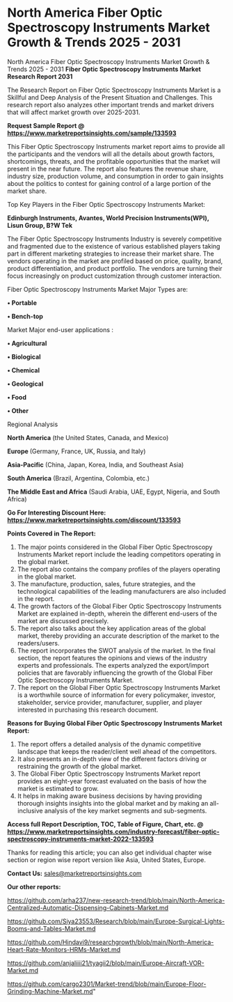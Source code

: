 # North America Fiber Optic Spectroscopy Instruments Market Growth & Trends 2025 - 2031
North America Fiber Optic Spectroscopy Instruments Market Growth & Trends 2025 - 2031
<strong>Fiber Optic Spectroscopy Instruments Market Research Report 2031</strong>

The Research Report on Fiber Optic Spectroscopy Instruments Market is a Skillful and Deep Analysis of the Present Situation and Challenges. This research report also analyzes other important trends and market drivers that will affect market growth over 2025-2031.

<strong>Request Sample Report @ <a href=https://www.marketreportsinsights.com/sample/133593>https://www.marketreportsinsights.com/sample/133593</a></strong>

This Fiber Optic Spectroscopy Instruments market report aims to provide all the participants and the vendors will all the details about growth factors, shortcomings, threats, and the profitable opportunities that the market will present in the near future. The report also features the revenue share, industry size, production volume, and consumption in order to gain insights about the politics to contest for gaining control of a large portion of the market share.

Top Key Players in the Fiber Optic Spectroscopy Instruments Market:

<strong>Edinburgh Instruments, Avantes, World Precision Instruments(WPI), Lisun Group, B?W Tek</strong>

The Fiber Optic Spectroscopy Instruments Industry is severely competitive and fragmented due to the existence of various established players taking part in different marketing strategies to increase their market share. The vendors operating in the market are profiled based on price, quality, brand, product differentiation, and product portfolio. The vendors are turning their focus increasingly on product customization through customer interaction.

Fiber Optic Spectroscopy Instruments Market Major Types are:

<strong>• Portable

• Bench-top</strong>

Market Major end-user applications :

<strong>• Agricultural

• Biological

• Chemical

• Geological

• Food

• Other</strong>

Regional Analysis

</u><strong><b>North America</b></strong> (the United States, Canada, and Mexico)

<strong><b>Europe </b></strong>(Germany, France, UK, Russia, and Italy)

<strong><b>Asia-Pacific</b></strong> (China, Japan, Korea, India, and Southeast Asia)

<strong><b>South America</b></strong> (Brazil, Argentina, Colombia, etc.)

<strong><b>The Middle East and Africa</b></strong> (Saudi Arabia, UAE, Egypt, Nigeria, and South Africa)

<strong>Go For Interesting Discount Here: <a href=https://www.marketreportsinsights.com/discount/133593>https://www.marketreportsinsights.com/discount/133593</a></strong>

<strong>Points Covered in The Report:</strong>
<ol>
  <li>The major points considered in the Global Fiber Optic Spectroscopy Instruments Market report include the leading competitors operating in the global market.</li>
  <li>The report also contains the company profiles of the players operating in the global market.</li>
  <li>The manufacture, production, sales, future strategies, and the technological capabilities of the leading manufacturers are also included in the report.</li>
  <li>The growth factors of the Global Fiber Optic Spectroscopy Instruments Market are explained in-depth, wherein the different end-users of the market are discussed precisely.</li>
  <li>The report also talks about the key application areas of the global market, thereby providing an accurate description of the market to the readers/users.</li>
  <li>The report incorporates the SWOT analysis of the market. In the final section, the report features the opinions and views of the industry experts and professionals. The experts analyzed the export/import policies that are favorably influencing the growth of the Global Fiber Optic Spectroscopy Instruments Market.</li>
  <li>The report on the Global Fiber Optic Spectroscopy Instruments Market is a worthwhile source of information for every policymaker, investor, stakeholder, service provider, manufacturer, supplier, and player interested in purchasing this research document.</li>
</ol>
<strong>Reasons for Buying Global Fiber Optic Spectroscopy Instruments Market Report:</strong>

<ol>
  <li>The report offers a detailed analysis of the dynamic competitive landscape that keeps the reader/client well ahead of the competitors.</li>
  <li>It also presents an in-depth view of the different factors driving or restraining the growth of the global market.</li>
  <li>The Global Fiber Optic Spectroscopy Instruments Market report provides an eight-year forecast evaluated on the basis of how the market is estimated to grow.</li>
  <li>It helps in making aware business decisions by having providing thorough insights insights into the global market and by making an all-inclusive analysis of the key market segments and sub-segments.</li>
</ol>
<strong>Access full Report Description, TOC, Table of Figure, Chart, etc. @ <a href=https://www.marketreportsinsights.com/industry-forecast/fiber-optic-spectroscopy-instruments-market-2022-133593>https://www.marketreportsinsights.com/industry-forecast/fiber-optic-spectroscopy-instruments-market-2022-133593</a></strong>


Thanks for reading this article; you can also get individual chapter wise section or region wise report version like Asia, United States, Europe.

<strong>Contact Us:</strong>
sales@marketreportsinsights.com

<strong>Our other reports:</strong>

<a href=https://github.com/arha237/new-research-trend/blob/main/North-America-Centralized-Automatic-Dispensing-Cabinets-Market.md>https://github.com/arha237/new-research-trend/blob/main/North-America-Centralized-Automatic-Dispensing-Cabinets-Market.md</a>

<a href=https://github.com/Siya23553/Research/blob/main/Europe-Surgical-Lights-Booms-and-Tables-Market.md>https://github.com/Siya23553/Research/blob/main/Europe-Surgical-Lights-Booms-and-Tables-Market.md</a>

<a href=https://github.com/Hindavi9/researchgrowth/blob/main/North-America-Heart-Rate-Monitors-HRMs-Market.md>https://github.com/Hindavi9/researchgrowth/blob/main/North-America-Heart-Rate-Monitors-HRMs-Market.md</a>

<a href=https://github.com/anjaliiii21/tyagii2/blob/main/Europe-Aircraft-VOR-Market.md>https://github.com/anjaliiii21/tyagii2/blob/main/Europe-Aircraft-VOR-Market.md</a>

<a href=https://github.com/cargo2301/Market-trend/blob/main/Europe-Floor-Grinding-Machine-Market.md>https://github.com/cargo2301/Market-trend/blob/main/Europe-Floor-Grinding-Machine-Market.md</a>"
